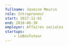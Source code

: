 ```yaml
---
fullname: Jasmine Meurin
role: Intrapreneur
start: 2017-12-01
end: 2018-06-30
employer: Affaires sociales
startups:
    - LeBonTuteur
---
```

